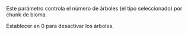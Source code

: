 Este parámetro controla el número de árboles (el tipo seleccionado) por chunk de bioma.

Establecer en 0 para desactivar los árboles.